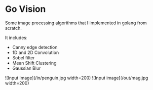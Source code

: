 # Go Vision
Some image processing algorithms that I implemented in golang from scratch.

It includes:

* Canny edge detection
* 1D and 2D Convolution
* Sobel filter
* Mean Shift Clustering
* Gaussian Blur

![Input image](/in/penguin.jpg width=200)
![Input image](/out/mag.jpg width=200)
